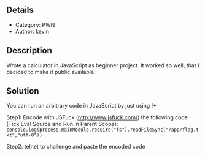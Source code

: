 ## Details

- Category: PWN
- Author:   kevin

## Description

Wrote a calculator in JavaScript as beginner project. It worked so well, that I decided to make it public available.

## Solution

You can run an arbitrary code in JavaScript by just using []()!+

Step1: Encode with JSFuck (http://www.jsfuck.com/) the following code (Tick Eval Source and Run in Parent Scope): 
`console.log(process.mainModule.require("fs").readFileSync("/app/flag.txt","utf-8"))`

Step2: telnet to challenge and paste the encoded code